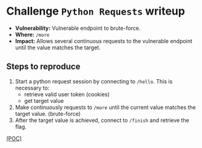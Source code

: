 # Challenge `Python Requests` writeup

- **Vulnerability:** Vulnerable endpoint to brute-force.
- **Where:** `/more`
- **Impact:** Allows several continuous requests to the vulnerable endpoint until the value matches the target.

## Steps to reproduce

1. Start a python request session by connecting to `/hello`. This is necessary to:
   - retrieve valid user token (cookies)
   - get target value
2. Make continuously requests to `/more` until the current value matches the target value. (brute-force)
3. After the target value is achieved, connect to `/finish` and retrieve the flag.

[(POC)](pythonRequests.py)
